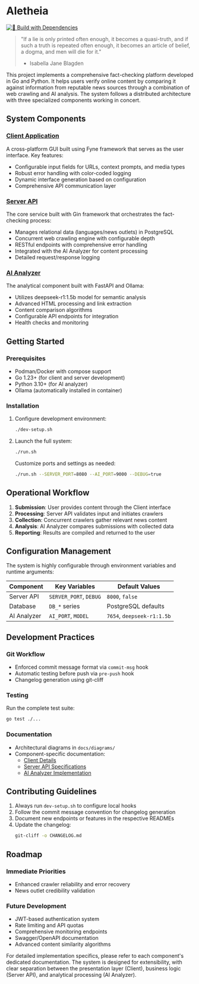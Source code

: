 # Aletheia

[![🚀 Build with Dependencies](https://github.com/hazardous-sun/aletheia/actions/workflows/go.yml/badge.svg)](https://github.com/hazardous-sun/aletheia/actions/workflows/go.yml)

> "If a lie is only printed often enough, it becomes a quasi-truth, and if such a truth is repeated often enough, it
> becomes an article of belief, a dogma, and men will die for it."
> - Isabella Jane Blagden

This project implements a comprehensive fact-checking platform developed in Go and Python. It helps users verify online
content by comparing it against information from reputable news sources through a combination of web crawling and AI
analysis. The system follows a distributed architecture with three specialized components working in concert.

## System Components

### [Client Application](client/README.md)

A cross-platform GUI built using Fyne framework that serves as the user interface. Key features:

- Configurable input fields for URLs, context prompts, and media types
- Robust error handling with color-coded logging
- Dynamic interface generation based on configuration
- Comprehensive API communication layer

### [Server API](server-api/README.md)

The core service built with Gin framework that orchestrates the fact-checking process:

- Manages relational data (languages/news outlets) in PostgreSQL
- Concurrent web crawling engine with configurable depth
- RESTful endpoints with comprehensive error handling
- Integrated with the AI Analyzer for content processing
- Detailed request/response logging

### [AI Analyzer](ai-analyzer/README.md)

The analytical component built with FastAPI and Ollama:

- Utilizes deepseek-r1:1.5b model for semantic analysis
- Advanced HTML processing and link extraction
- Content comparison algorithms
- Configurable API endpoints for integration
- Health checks and monitoring

## Getting Started

### Prerequisites

- Podman/Docker with compose support
- Go 1.23+ (for client and server development)
- Python 3.10+ (for AI analyzer)
- Ollama (automatically installed in container)

### Installation

1. Configure development environment:
   ```bash
   ./dev-setup.sh
   ```
2. Launch the full system:
   ```bash
   ./run.sh
   ```
   Customize ports and settings as needed:
   ```bash
   ./run.sh --SERVER_PORT=8080 --AI_PORT=9000 --DEBUG=true
   ```

## Operational Workflow

1. **Submission**: User provides content through the Client interface
2. **Processing**: Server API validates input and initiates crawlers
3. **Collection**: Concurrent crawlers gather relevant news content
4. **Analysis**: AI Analyzer compares submissions with collected data
5. **Reporting**: Results are compiled and returned to the user

## Configuration Management

The system is highly configurable through environment variables and runtime arguments:

| Component   | Key Variables          | Default Values             |
|-------------|------------------------|----------------------------|
| Server API  | `SERVER_PORT`, `DEBUG` | `8000`, `false`            |
| Database    | `DB_*` series          | PostgreSQL defaults        |
| AI Analyzer | `AI_PORT`, `MODEL`     | `7654`, `deepseek-r1:1.5b` |

## Development Practices

### Git Workflow

- Enforced commit message format via `commit-msg` hook
- Automatic testing before push via `pre-push` hook
- Changelog generation using git-cliff

### Testing

Run the complete test suite:

```bash
go test ./...
```

### Documentation

- Architectural diagrams in `docs/diagrams/`
- Component-specific documentation:
    - [Client Details](client/README.md)
    - [Server API Specifications](server-api/README.md)
    - [AI Analyzer Implementation](ai-analyzer/README.md)

## Contributing Guidelines

1. Always run `dev-setup.sh` to configure local hooks
2. Follow the commit message convention for changelog generation
3. Document new endpoints or features in the respective READMEs
4. Update the changelog:
   ```bash
   git-cliff -o CHANGELOG.md
   ```

## Roadmap

### Immediate Priorities

- Enhanced crawler reliability and error recovery
- News outlet credibility validation

### Future Development

- JWT-based authentication system
- Rate limiting and API quotas
- Comprehensive monitoring endpoints
- Swagger/OpenAPI documentation
- Advanced content similarity algorithms

For detailed implementation specifics, please refer to each component's dedicated documentation. The system is designed
for extensibility, with clear separation between the presentation layer (Client), business logic (Server API), and
analytical processing (AI Analyzer).

